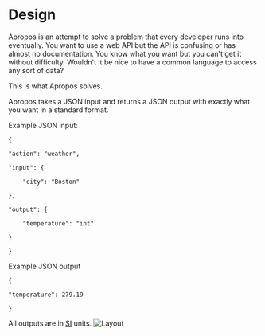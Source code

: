 # Design
Apropos is an attempt to solve a problem that every developer runs into eventually. You want to use a web API but the API is confusing or has almost no documentation.
You know what you want but you can't get it without difficulty. Wouldn't it be nice to have a common language to access any sort of data?

This is what Apropos solves.

Apropos takes a JSON input and returns a JSON output with exactly what you want in a standard format.

Example JSON input:

    {

    "action": "weather",

    "input": {

        "city": "Boston"

    },

    "output": {

        "temperature": "int"

    }

    }

Example JSON output

    {

    "temperature": 279.19

    }

All outputs are in [SI](https://en.wikipedia.org/wiki/International_System_of_Units) units.
![Layout](http://i.imgur.com/a9DR1pk.png)
